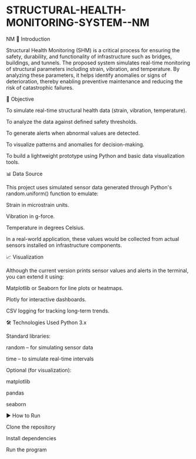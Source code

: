 # STRUCTURAL-HEALTH-MONITORING-SYSTEM--NM
NM
📘 Introduction

Structural Health Monitoring (SHM) is a critical process for ensuring the safety, durability, and functionality of infrastructure such as bridges, buildings, and tunnels. The proposed system simulates real-time monitoring of structural parameters including strain, vibration, and temperature. By analyzing these parameters, it helps identify anomalies or signs of deterioration, thereby enabling preventive maintenance and reducing the risk of catastrophic failures.

🎯 Objective

To simulate real-time structural health data (strain, vibration, temperature).

To analyze the data against defined safety thresholds.

To generate alerts when abnormal values are detected.

To visualize patterns and anomalies for decision-making.

To build a lightweight prototype using Python and basic data visualization tools.

📊 Data Source

This project uses simulated sensor data generated through Python's random.uniform() function to emulate:

Strain in microstrain units.

Vibration in g-force.

Temperature in degrees Celsius.

In a real-world application, these values would be collected from actual sensors installed on infrastructure components.

📈 Visualization

Although the current version prints sensor values and alerts in the terminal, you can extend it using:

Matplotlib or Seaborn for line plots or heatmaps.

Plotly for interactive dashboards.

CSV logging for tracking long-term trends.

🛠 Technologies Used Python 3.x

Standard libraries:

random – for simulating sensor data

time – to simulate real-time intervals

Optional (for visualization):

matplotlib

pandas

seaborn

▶ How to Run

Clone the repository

Install dependencies

Run the program
